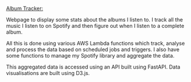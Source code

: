 
[Album Tracker:](https://d-breen-7.github.io/albums-stats/)

Webpage to display some stats about the albums I listen to. I track all the music I listen to on Spotify and then figure out when I listen to a complete album. 

All this is done using various AWS Lambda functions which track, analyse and process the data based on scheduled jobs and triggers. I also have some functions to manage my Spotify library and aggregate the data.

This aggregated data is accessed using an API built using FastAPI. Data visualisations are built using D3.js.
